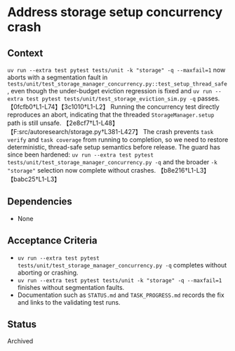 # Address storage setup concurrency crash

## Context
`uv run --extra test pytest tests/unit -k "storage" -q --maxfail=1` now aborts
with a segmentation fault in
`tests/unit/test_storage_manager_concurrency.py::test_setup_thread_safe`, even
though the under-budget eviction regression is fixed and
`uv run --extra test pytest tests/unit/test_storage_eviction_sim.py -q` passes.
【0fcfb0†L1-L74】【3c1010†L1-L2】 Running the concurrency test directly reproduces
an abort, indicating that the threaded `StorageManager.setup` path is still
unsafe. 【2e8cf7†L1-L48】【F:src/autoresearch/storage.py†L381-L427】 The crash
prevents `task verify` and `task coverage` from running to completion, so we
need to restore deterministic, thread-safe setup semantics before release. The
guard has since been hardened: `uv run --extra test pytest
tests/unit/test_storage_manager_concurrency.py -q` and the broader
`-k "storage"` selection now complete without crashes.
【b8e216†L1-L3】【babc25†L1-L3】

## Dependencies
- None

## Acceptance Criteria
- `uv run --extra test pytest tests/unit/test_storage_manager_concurrency.py -q`
  completes without aborting or crashing.
- `uv run --extra test pytest tests/unit -k "storage" -q --maxfail=1` finishes
  without segmentation faults.
- Documentation such as `STATUS.md` and `TASK_PROGRESS.md` records the fix and
  links to the validating test runs.

## Status
Archived
